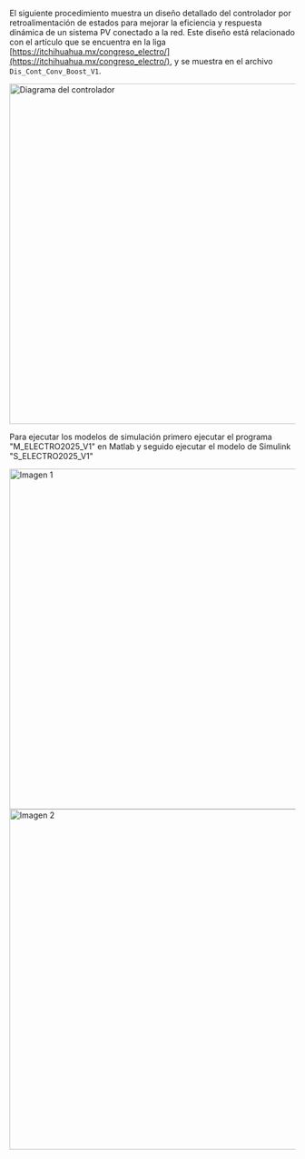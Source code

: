 El siguiente procedimiento muestra un diseño detallado del controlador por retroalimentación de estados para mejorar la eficiencia y respuesta dinámica de un sistema PV conectado a la red. Este diseño está relacionado con el artículo que se encuentra en la liga [https://itchihuahua.mx/congreso_electro/](https://itchihuahua.mx/congreso_electro/), y se muestra en el archivo `Dis_Cont_Conv_Boost_V1`.

<img src="https://github.com/user-attachments/assets/80e6a31c-7255-4845-9797-8025dfb569dd" alt="Diagrama del controlador" width="600"/>

Para ejecutar los modelos de simulación primero ejecutar el programa "M_ELECTRO2025_V1" en Matlab y seguido ejecutar el modelo de Simulink "S_ELECTRO2025_V1"

<img src="https://github.com/user-attachments/assets/ce7bf9b0-f72e-4707-a8a0-5804eca8acb2" alt="Imagen 1" width="600"/>
<img src="https://github.com/user-attachments/assets/ed17a044-5a49-4bac-a78b-121df6ca4d88" alt="Imagen 2" width="600"/>





